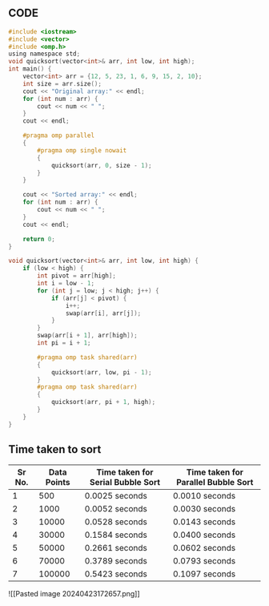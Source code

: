 ## CODE

```c
#include <iostream>
#include <vector>
#include <omp.h>
using namespace std;
void quicksort(vector<int>& arr, int low, int high);
int main() {
    vector<int> arr = {12, 5, 23, 1, 6, 9, 15, 2, 10};
    int size = arr.size();
    cout << "Original array:" << endl;
    for (int num : arr) {
        cout << num << " ";
    }
    cout << endl;

    #pragma omp parallel
    {
        #pragma omp single nowait
        {
            quicksort(arr, 0, size - 1);
        }
    }

    cout << "Sorted array:" << endl;
    for (int num : arr) {
        cout << num << " ";
    }
    cout << endl;

    return 0;
}

void quicksort(vector<int>& arr, int low, int high) {
    if (low < high) {
        int pivot = arr[high];
        int i = low - 1;
        for (int j = low; j < high; j++) {
            if (arr[j] < pivot) {
                i++;
                swap(arr[i], arr[j]);
            }
        }
        swap(arr[i + 1], arr[high]);
        int pi = i + 1;

        #pragma omp task shared(arr)
        {
            quicksort(arr, low, pi - 1);
        }
        #pragma omp task shared(arr)
        {
            quicksort(arr, pi + 1, high);
        }
    }
}


```


## Time taken to sort

| Sr No. | Data Points | Time taken for Serial Bubble Sort | Time taken for Parallel Bubble Sort |
| ------ | ----------- | --------------------------------- | ----------------------------------- |
| 1      | 500         | 0.0025 seconds                    | 0.0010 seconds                      |
| 2      | 1000        | 0.0052 seconds                    | 0.0030 seconds                      |
| 3      | 10000       | 0.0528 seconds                    | 0.0143 seconds                      |
| 4      | 30000       | 0.1584 seconds                    | 0.0400 seconds                      |
| 5      | 50000       | 0.2661 seconds                    | 0.0602 seconds                      |
| 6      | 70000       | 0.3789 seconds                    | 0.0793 seconds                      |
| 7      | 100000      | 0.5423 seconds                    | 0.1097 seconds                      |

![[Pasted image 20240423172657.png]]

